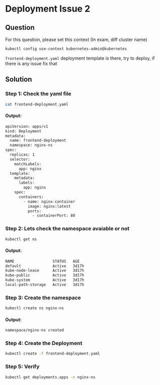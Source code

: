 # Deployment Issue 2

## Question

For this question, please set this context (In exam, diff cluster name)

```kubectl config use-context kubernetes-admin@kubernetes```

```frontend-deployment.yaml``` deployment template is there, try to deploy, if there is any issue fix that


## Solution

### Step 1: Check the yaml file

```bash
cat frontend-deployment.yaml
```

#### Output:
```bash
apiVersion: apps/v1
kind: Deployment
metadata:
  name: frontend-deployment
  namespace: nginx-ns
spec:
  replicas: 1
  selector:
    matchLabels:
      app: nginx
  template:
    metadata:
      labels:
        app: nginx
    spec:
      containers:
        - name: nginx-container
          image: nginx:latest
          ports:
            - containerPort: 80
```

### Step 2: Lets check the namespace avaiable or not

```bash
kubectl get ns
```

#### Output:
```bash
NAME                 STATUS   AGE
default              Active   3d17h
kube-node-lease      Active   3d17h
kube-public          Active   3d17h
kube-system          Active   3d17h
local-path-storage   Active   3d17h
```

### Step 3: Create the namespace

```bash
kubectl create ns nginx-ns
```

#### Output:
```bash
namespace/nginx-ns created
```

### Step 4: Create the Deployment

```bash
kubectl create -f frontend-deployment.yaml
```

### Step 5: Verify

```bash
kubectl get deployments.apps -n nginx-ns
```